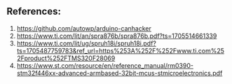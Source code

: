 ## References:
1. https://github.com/autowp/arduino-canhacker
2. https://www.ti.com/lit/an/spra876b/spra876b.pdf?ts=1705514661339
3. https://www.ti.com/lit/ug/spruh18i/spruh18i.pdf?ts=1705487759783&ref_url=https%253A%252F%252Fwww.ti.com%252Fproduct%252FTMS320F28069
4. https://www.st.com/resource/en/reference_manual/rm0390-stm32f446xx-advanced-armbased-32bit-mcus-stmicroelectronics.pdf
